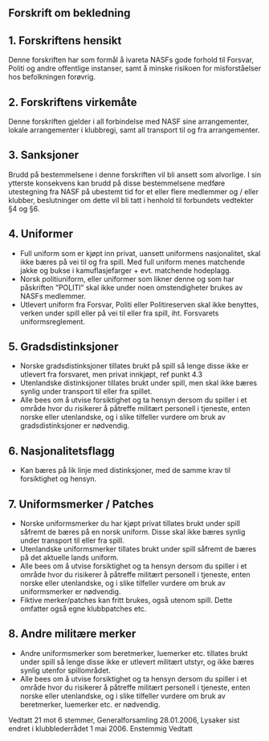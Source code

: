 ## Forskrift om bekledning

## 1. Forskriftens hensikt

Denne forskriften har som formål å ivareta NASFs gode forhold til Forsvar, Politi og andre offentlige instanser, samt å minske risikoen for misforståelser hos befolkningen forøvrig.

## 2. Forskriftens virkemåte

Denne forskriften gjelder i all forbindelse med NASF sine arrangementer, lokale arrangementer i klubbregi, samt all transport til og fra arrangementer.
## 3. Sanksjoner

Brudd på bestemmelsene i denne forskriften vil bli ansett som alvorlige. I sin ytterste konsekvens kan brudd på disse bestemmelsene medføre utestegning fra NASF på ubestemt tid for et eller flere medlemmer og / eller klubber, beslutninger om dette vil bli tatt i henhold til forbundets vedtekter §4 og §6.

## 4. Uniformer

* Full uniform som er kjøpt inn privat, uansett uniformens nasjonalitet, skal ikke bæres på vei til og fra spill. Med full uniform menes matchende jakke og bukse i kamuflasjefarger + evt. matchende hodeplagg.
* Norsk politiuniform, eller uniformer som likner denne og som har påskriften ”POLITI” skal ikke under noen omstendigheter brukes av NASFs medlemmer.
* Utlevert uniform fra Forsvar, Politi eller Politireserven skal ikke benyttes, verken under spill eller på vei til eller fra spill, iht. Forsvarets uniformsreglement.

## 5. Gradsdistinksjoner

* Norske gradsdistinksjoner tillates brukt på spill så lenge disse ikke er utlevert fra forsvaret, men privat innkjøpt, ref punkt 4.3
* Utenlandske distinksjoner tillates brukt under spill, men skal ikke bæres synlig under transport til eller fra spillet.
* Alle bees om å utvise forsiktighet og ta hensyn dersom du spiller i et område hvor du risikerer å påtreffe militært personell i tjeneste, enten norske eller utenlandske, og i slike tilfeller vurdere om bruk av gradsdistinksjoner er nødvendig.

## 6. Nasjonalitetsflagg

* Kan bæres på lik linje med distinksjoner, med de samme krav til forsiktighet og hensyn.

## 7. Uniformsmerker / Patches
* Norske uniformsmerker du har kjøpt privat tillates brukt under spill såfremt de bæres på en norsk uniform. Disse skal ikke bæres synlig under transport til eller fra spill.
* Utenlandske uniformsmerker tillates brukt under spill såfremt de bæres på det aktuelle lands uniform.
* Alle bees om å utvise forsiktighet og ta hensyn dersom du spiller i et område hvor du risikerer å påtreffe militært personell i tjeneste, enten norske eller utenlandske, og i slike tilfeller vurdere om bruk av uniformsmerker er nødvendig.
* Fiktive merker/patches kan fritt brukes, også utenom spill. Dette omfatter også egne klubbpatches etc.

## 8. Andre militære merker
* Andre uniformsmerker som beretmerker, luemerker etc. tillates brukt under spill så lenge disse ikke er utlevert militært utstyr, og ikke bæres synlig utenfor spillområdet.
*  Alle bees om å utvise forsiktighet og ta hensyn dersom du spiller i et område hvor du risikerer å påtreffe militært personell i tjeneste, enten norske eller utenlandske, og i slike tilfeller vurdere om bruk av beretmerker, luemerker etc. er nødvendig.



Vedtatt 21 mot 6 stemmer, Generalforsamling 28.01.2006, Lysaker
sist endret i klubblederrådet 1 mai 2006. Enstemmig Vedtatt 
